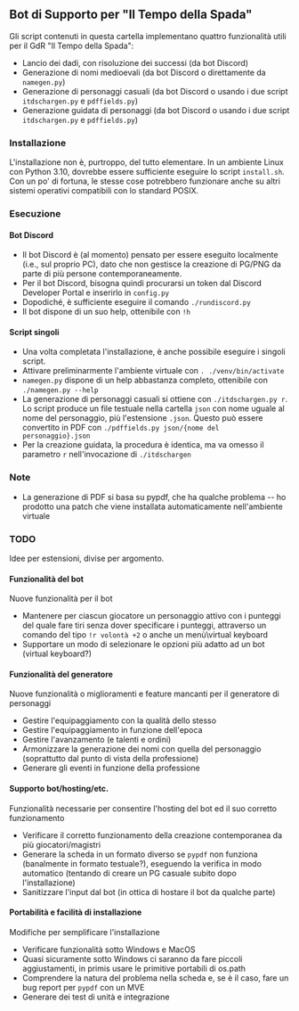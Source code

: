 ## Bot di Supporto per "Il Tempo della Spada"

Gli script contenuti in questa cartella implementano quattro funzionalità utili per il GdR "Il Tempo della Spada":
 - Lancio dei dadi, con risoluzione dei successi (da bot Discord)
 - Generazione di nomi medioevali (da bot Discord o direttamente da `namegen.py`)
 - Generazione di personaggi casuali (da bot Discord o usando i due script `itdschargen.py` e `pdffields.py`)
 - Generazione guidata di personaggi (da bot Discord o usando i due script `itdschargen.py` e `pdffields.py`)

### Installazione
L'installazione non è, purtroppo, del tutto elementare.
In un ambiente Linux con Python 3.10, dovrebbe essere sufficiente eseguire lo script `install.sh`.
Con un po' di fortuna, le stesse cose potrebbero funzionare anche su altri sistemi operativi compatibili con lo standard POSIX.

### Esecuzione

#### Bot Discord
 - Il bot Discord è (al momento) pensato per essere eseguito localmente (i.e., sul proprio PC), dato che non gestisce la creazione di PG/PNG da parte di più persone contemporaneamente.
 - Per il bot Discord, bisogna quindi procurarsi un token dal Discord Developer Portal e inserirlo in `config.py`
 - Dopodiché, è sufficiente eseguire il comando `./rundiscord.py`
 - Il bot dispone di un suo help, ottenibile con `!h`

#### Script singoli
 - Una volta completata l'installazione, è anche possibile eseguire i singoli script.
 - Attivare preliminarmente l'ambiente virtuale con `. ./venv/bin/activate`
 - `namegen.py` dispone di un help abbastanza completo, ottenibile con `./namegen.py --help`
 - La generazione di personaggi casuali si ottiene con `./itdschargen.py r`. Lo script produce un file testuale nella cartella `json` con nome uguale al nome del personaggio, più l'estensione `.json`. Questo può essere convertito in PDF con `./pdffields.py json/{nome del personaggio}.json`
 - Per la creazione guidata, la procedura è identica, ma va omesso il parametro `r` nell'invocazione di `./itdschargen`
 
### Note
 - La generazione di PDF si basa su pypdf, che ha qualche problema -- ho prodotto una patch che viene installata automaticamente nell'ambiente virtuale
 
### TODO
Idee per estensioni, divise per argomento.

#### Funzionalità del bot 
Nuove funzionalità per il bot

 - Mantenere per ciascun giocatore un personaggio attivo con i punteggi del quale fare tiri senza dover specificare i punteggi, attraverso un comando del tipo `!r volontà +2` o anche un menù\virtual keyboard
 - Supportare un modo di selezionare le opzioni più adatto ad un bot (virtual keyboard?)

#### Funzionalità del generatore
Nuove funzionalità o miglioramenti e feature mancanti per il generatore di personaggi

 - Gestire l'equipaggiamento con la qualità dello stesso
 - Gestire l'equipaggiamento in funzione dell'epoca
 - Gestire l'avanzamento (e talenti e ordini)
 - Armonizzare la generazione dei nomi con quella del personaggio (soprattutto dal punto di vista della professione)
 - Generare gli eventi in funzione della professione

#### Supporto bot/hosting/etc.
Funzionalità necessarie per consentire l'hosting del bot ed il suo corretto funzionamento

 - Verificare il corretto funzionamento della creazione contemporanea da più giocatori/magistri
 - Generare la scheda in un formato diverso se `pypdf` non funziona (banalmente in formato testuale?), eseguendo la verifica in modo automatico (tentando di creare un PG casuale subito dopo l'installazione)
 - Sanitizzare l'input dal bot (in ottica di hostare il bot da qualche parte)

#### Portabilità e facilità di installazione
Modifiche per semplificare l'installazione

 - Verificare funzionalità sotto Windows e MacOS
 - Quasi sicuramente sotto Windows ci saranno da fare piccoli aggiustamenti, in primis usare le primitive portabili di os.path
 - Comprendere la natura del problema nella scheda e, se è il caso, fare un bug report per `pypdf` con un MVE
 - Generare dei test di unità e integrazione
